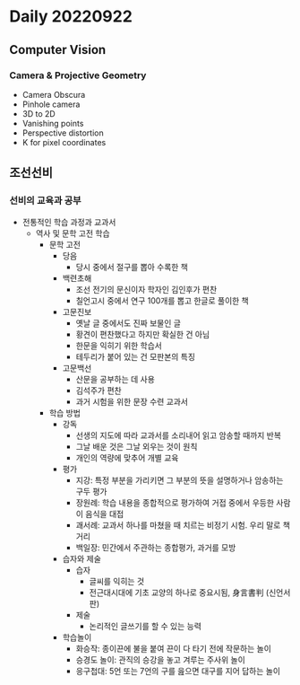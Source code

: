 Daily 20220922
===

## Computer Vision
### Camera & Projective Geometry
- Camera Obscura
- Pinhole camera
- 3D to 2D
- Vanishing points
- Perspective distortion
- K for pixel coordinates

## 조선선비
### 선비의 교육과 공부
- 전통적인 학습 과정과 교과서
  - 역사 및 문학 고전 학습
    - 문학 고전
        - 당음
            - 당시 중에서 절구를 뽑아 수록한 책
        - 백련초해
            - 조선 전기의 문신이자 학자인 김인후가 편찬
            - 칠언고시 중에서 연구 100개를 뽑고 한글로 풀이한 책
        - 고문진보
            - 옛날 글 중에서도 진짜 보물인 글
            - 황견이 편찬했다고 하지만 확실한 건 아님
            - 한문을 익히기 위한 학습서
            - 테두리가 붙어 있는 건 모판본의 특징
        - 고문백선
            - 산문을 공부하는 데 사용
            - 김석주가 편찬
            - 과거 시험을 위한 문장 수련 교과서
    - 학습 방법
        - 강독
            - 선생의 지도에 따라 교과서를 소리내어 읽고 암송할 때까지 반복
            - 그날 배운 것은 그날 외우는 것이 원칙
            - 개인의 역량에 맞추어 개별 교육
        - 평가
            - 지강: 특정 부분을 가리키면 그 부분의 뜻을 설명하거나 암송하는 구두 평가
            - 장원례: 학습 내용을 종합적으로 평가하여 거접 중에서 우등한 사람이 음식을 대접
            - 괘서례: 교과서 하나를 마쳤을 때 치르는 비정기 시험.  우리 말로 책거리
            - 백일장: 민간에서 주관하는 종합평가, 과거를 모방
        - 습자와 제술
            - 습자
                - 글씨를 익히는 것
                - 전근대시대에 기초 교양의 하나로 중요시됨, 身言書判 (신언서판)
            - 제술
                - 논리적인 글쓰기를 할 수 있는 능력
        - 학습놀이
            - 화승작: 종이끈에 불을 붙여 끈이 다 타기 전에 작문하는 놀이
            - 승경도 놀이: 관직의 승강을 놓고 겨루는 주사위 놀이
            - 응구첩대: 5언 또는 7언의 구를 읊으면 대구를 지어 답하는 놀이